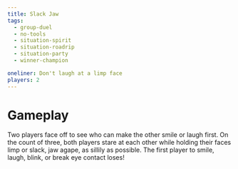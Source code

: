 ```yaml
---
title: Slack Jaw
tags:
  - group-duel
  - no-tools
  - situation-spirit
  - situation-roadrip
  - situation-party
  - winner-champion

oneliner: Don't laugh at a limp face
players: 2
---
```

# Gameplay
Two players face off to see who can make the other smile or laugh first. On the count of three, both players stare at each other while holding their faces limp or slack, jaw agape, as sillily as possible. The first player to smile, laugh, blink, or break eye contact loses!
